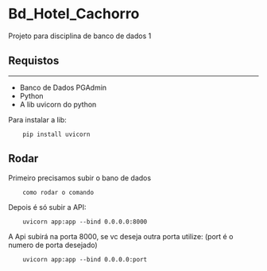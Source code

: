 # Bd_Hotel_Cachorro
Projeto para disciplina de banco de dados 1

## Requistos
---

- Banco de Dados PGAdmin
- Python
- A lib uvicorn do python

Para instalar a lib:
```shell
    pip install uvicorn
```

## Rodar

Primeiro precisamos subir o bano de dados

```
    como rodar o comando
``` 

Depois é só subir a API:

```shell
    uvicorn app:app --bind 0.0.0.0:8000
```

A Api subirá na porta 8000, se vc deseja outra porta utilize: (port é o numero de porta desejado)

```shell
    uvicorn app:app --bind 0.0.0.0:port
```
